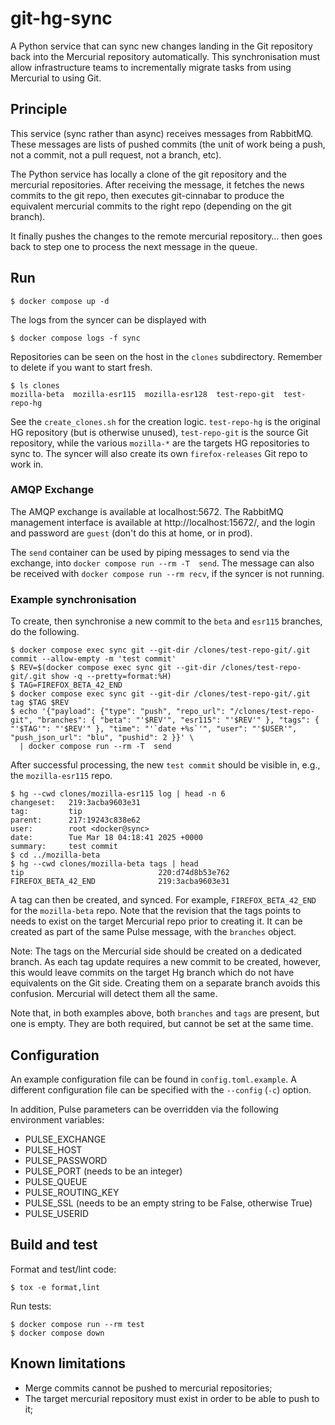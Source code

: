 # git-hg-sync

A Python service that can sync new changes landing in the Git repository back into the Mercurial repository
automatically.
This synchronisation must allow infrastructure teams to incrementally migrate tasks from
using Mercurial to using Git.

## Principle

This service (sync rather than async) receives messages from RabbitMQ. These messages are lists
of pushed commits (the unit of work being a push, not a commit, not a pull request, not a branch,
etc).

The Python service has locally a clone of the git repository and the mercurial repositories.
After receiving the message, it fetches the news commits to the git repo, then executes git-cinnabar
to produce the equivalent mercurial commits to the right repo (depending on the git branch).

It finally pushes the changes to the remote mercurial repository… then goes back to step one to
process the next message in the queue.

## Run

```console
$ docker compose up -d
```

The logs from the syncer can be displayed with

```console
$ docker compose logs -f sync
```

Repositories can be seen on the host in the `clones` subdirectory. Remember to delete if you want to start fresh.

```
$ ls clones
mozilla-beta  mozilla-esr115  mozilla-esr128  test-repo-git  test-repo-hg
```

See the `create_clones.sh` for the creation logic. `test-repo-hg` is the original HG repository (but is otherwise unused), `test-repo-git` is the source Git repository, while the various `mozilla-*` are the targets HG repositories to sync to. The syncer will also create its own `firefox-releases` Git repo to work in.

### AMQP Exchange

The AMQP exchange is available at localhost:5672. The RabbitMQ management interface is available at http://localhost:15672/, and the login and password are `guest` (don't do this at home, or in prod).

The `send` container can be used by piping messages to send via the exchange, into `docker compose run --rm -T  send`. The message can also be received with `docker compose run --rm recv`, if the syncer is not running.

### Example synchronisation

To create, then synchronise a new commit to the `beta` and `esr115` branches, do the following.

```console
$ docker compose exec sync git --git-dir /clones/test-repo-git/.git commit --allow-empty -m 'test commit'
$ REV=$(docker compose exec sync git --git-dir /clones/test-repo-git/.git show -q --pretty=format:%H)
$ TAG=FIREFOX_BETA_42_END
$ docker compose exec sync git --git-dir /clones/test-repo-git/.git tag $TAG $REV
$ echo '{"payload": {"type": "push", "repo_url": "/clones/test-repo-git", "branches": { "beta": "'$REV'", "esr115": "'$REV'" }, "tags": { "'$TAG'": "'$REV'" }, "time": "'`date +%s`'", "user": "'$USER'", "push_json_url": "blu", "pushid": 2 }}' \
  | docker compose run --rm -T  send
```

After successful processing, the new `test commit` should be visible in, e.g.,
the `mozilla-esr115` repo.

```
$ hg --cwd clones/mozilla-esr115 log | head -n 6
changeset:   219:3acba9603e31
tag:         tip
parent:      217:19243c838e62
user:        root <docker@sync>
date:        Tue Mar 18 04:18:41 2025 +0000
summary:     test commit
$ cd ../mozilla-beta
$ hg --cwd clones/mozilla-beta tags | head
tip                              220:d74d8b53e762
FIREFOX_BETA_42_END              219:3acba9603e31
```

A tag can then be created, and synced. For example, `FIREFOX_BETA_42_END` for the `mozilla-beta` repo. Note that the revision that the tags points to needs to exist on the target Mercurial repo prior to creating it. It can be created as part of the same Pulse message, with the `branches` object.

Note: The tags on the Mercurial side should be created on a dedicated branch. As each tag update requires a new commit to be created, however, this would leave commits on the target Hg branch which do not have equivalents on the Git side. Creating them on a separate branch avoids this confusion. Mercurial will detect them all the same.

Note that, in both examples above, both `branches` and `tags` are present, but one is empty. They are both required, but cannot be set at the same time.

## Configuration

An example configuration file can be found in `config.toml.example`. A different
configuration file can be specified with the `--config` (`-c`) option.

In addition, Pulse parameters can be overridden via the following environment
variables:

- PULSE_EXCHANGE
- PULSE_HOST
- PULSE_PASSWORD
- PULSE_PORT (needs to be an integer)
- PULSE_QUEUE
- PULSE_ROUTING_KEY
- PULSE_SSL (needs to be an empty string to be False, otherwise True)
- PULSE_USERID

## Build and test

Format and test/lint code:

```console
$ tox -e format,lint
```

Run tests:

```console
$ docker compose run --rm test
$ docker compose down
```

## Known limitations

- Merge commits cannot be pushed to mercurial repositories;
- The target mercurial repository must exist in order to be able to push to it;
